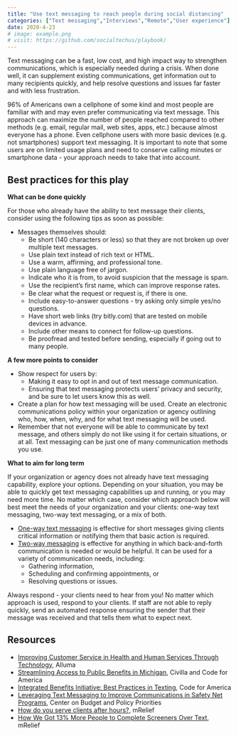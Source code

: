 ```yaml
---
title: "Use text messaging to reach people during social distancing"
categories: ["Text messaging","Interviews","Remote","User experience"]
date: 2020-4-23
# image: example.png
# visit: https://github.com/socialtechus/playbook/
---
```


Text messaging can be a fast, low cost, and high impact way to strengthen communications, which is especially needed during a crisis. When done well, it can supplement existing communications, get information out to many recipients quickly, and help resolve questions and issues far faster and with less frustration.

96% of Americans own a cellphone of some kind and most people are familiar with and may even prefer communicating via text message. This approach can maximize the number of people reached compared to other methods (e.g. email, regular mail, web sites, apps, etc.) because almost everyone has a phone. Even cellphone users with more basic devices (e.g. not smartphones) support text messaging. It is important to note that some users are on limited usage plans and need to conserve calling minutes or smartphone data - your approach needs to take that into account.


## Best practices for this play

**What can be done quickly**

For those who already have the ability to text message their clients, consider using the following tips as soon as possible:

* Messages themselves should:
  - Be short (140 characters or less) so that they are not broken up over multiple text messages.
  - Use plain text instead of rich text or HTML.
  - Use a warm, affirming, and professional tone.
  - Use plain language free of jargon.
  - Indicate who it is from, to avoid suspicion that the message is spam.
  - Use the recipient’s ﬁrst name, which can improve response rates.
  - Be clear what the request or request is, if there is one.
  - Include easy-to-answer questions - try asking only simple yes/no questions.
  - Have short web links (try bitly.com) that are tested on mobile devices in advance.
  - Include other means to connect for follow-up questions.
  - Be proofread and tested before sending, especially if going out to many people.

**A few more points to consider**
* Show respect for users by:
  - Making it easy to opt in and out of text message communication.
  - Ensuring that text messaging protects users’ privacy and security, and be sure to let users know this as well.
* Create a plan for how text messaging will be used. Create an electronic communications policy within your organization or agency outlining who, how, when, why, and for what text messaging will be used.
* Remember that not everyone will be able to communicate by text message, and others simply do not like using it for certain situations, or at all. Text messaging can be just one of many communication methods you use.

**What to aim for long term**

If your organization or agency does not already have text messaging capability, explore your options. Depending on your situation, you may be able to quickly get text messaging capabilities up and running, or you may need more time. No matter which case, consider which approach below will best meet the needs of your organization and your clients: one-way text messaging, two-way text messaging, or a mix of both.
  - [One-way text messaging](https://www.codeforamerica.org/features/louisiana-demo/) is effective for short messages giving clients critical information or notifying them that basic action is required.
  - [Two-way messaging](http://s3-us-west-1.amazonaws.com/codeforamerica-cms1/documents/Streamlining-Access-Report_Integrated-Benefits-Initiative-Civilla_Code-for-America_March-2019.pdf) is effective for anything in which back-and-forth communication is needed or would be helpful. It can be used for a variety of communication needs, including:
    - Gathering information,
    - Scheduling and confirming appointments, or
    - Resolving questions or issues.

Always respond - your clients need to hear from you! No matter which approach is used, respond to your clients. If staff are not able to reply quickly, send an automated response ensuring the sender that their message was received and that tells them what to expect next.

## Resources

* [Improving Customer Service in Health and Human Services Through Technology](https://www.alluma.org/improving-customer-service-health-and-human-services-through-technology), Alluma
* [Streamlining Access to Public Benefits in Michigan](http://s3-us-west-1.amazonaws.com/codeforamerica-cms1/documents/Streamlining-Access-Report_Integrated-Benefits-Initiative-Civilla_Code-for-America_March-2019.pdf), Civilla and Code for America
* [Integrated Benefits Initiative: Best Practices in Texting](http://s3-us-west-1.amazonaws.com/codeforamerica-cms1/documents/IBI-Best-Practices-in-Texting.pdf), Code for America
* [Leveraging Text Messaging to Improve Communications in Safety Net Programs](https://www.cbpp.org/research/poverty-and-inequality/leveraging-text-messaging-to-improve-communications-in-safety-net), Center on Budget and Policy Priorities
* [How do you serve clients after hours?](https://www.mrelief.com/blog/serving_clients_after_hours), mRelief
* [How We Got 13% More People to Complete Screeners Over Text](https://www.mrelief.com/blog/how_we_got_13_percent_to_complete_screeners), mRelief
